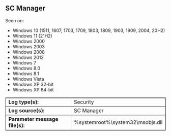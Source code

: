 ## SC Manager

Seen on:
* Windows 10 (1511, 1607, 1703, 1709, 1803, 1809, 1903, 1909, 2004, 20H2)
* Windows 11 (21H2)
* Windows 2000
* Windows 2003
* Windows 2008
* Windows 2012
* Windows 7
* Windows 8.0
* Windows 8.1
* Windows Vista
* Windows XP 32-bit
* Windows XP 64-bit

<table border="1" class="docutils">
  <tbody>
    <tr>
      <td><b>Log type(s):</b></td>
      <td>Security</td>
    </tr>
    <tr>
      <td><b>Log source(s):</b></td>
      <td>SC Manager</td>
    </tr>
    <tr>
      <td><b>Parameter message file(s):</b></td>
      <td>%systemroot%\system32\msobjs.dll</td>
    </tr>
  </tbody>
</table>

&nbsp;

